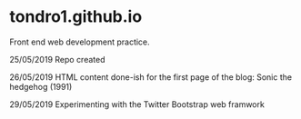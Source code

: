 # tondro1.github.io
Front end web development practice.

25/05/2019
Repo created

26/05/2019
HTML content done-ish for the first page of the blog: Sonic the hedgehog (1991)

29/05/2019
Experimenting with the Twitter Bootstrap web framwork
